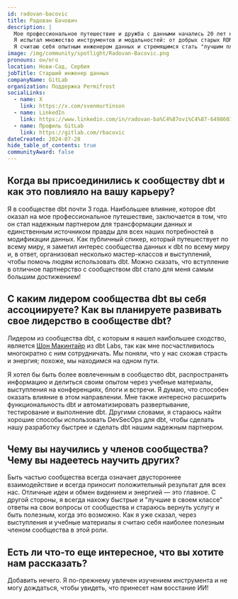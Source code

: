 ```yaml
---
id: radovan-bacovic
title: Радован Бачович
description: |
  Мое профессиональное путешествие и дружба с данными начались 20 лет назад.
  Я испытал множество инструментов и модальностей: от добрых старых RDMS систем и различных языков программирования, таких как Java и C#, в первые годы своей карьеры, через частные облака, до MPP баз данных и многослойной архитектуры. Я также стал свидетелем появления облачных технологий и изменений, которые с ними пришли, вплоть до современного подхода к данным, который включает инструменты и практики ИИ. Я по-прежнему с нетерпением жду новых знаний и решения проблем в мире данных. Мне всегда нравится использовать SQL и Python в качестве моих основных "оружий" наряду с другими строительными блоками для успешных продуктов данных, такими как Snowflake, dbt, Tableau, Fivetran, Stitch, Monte Carlo, DuckDB и многими другими.
  Я считаю себя опытным инженером данных и стремящимся стать "лучшим плохим спикером на конференциях".
image: /img/community/spotlight/Radovan-Bacovic.png
pronouns: он/его
location: Нови-Сад, Сербия
jobTitle: Старший инженер данных
companyName: GitLab
organization: Поддержка Permifrost
socialLinks:
  - name: X
    link: https://x.com/svenmurtinson
  - name: LinkedIn
    link: https://www.linkedin.com/in/radovan-ba%C4%87ovi%C4%87-6498603/
  - name: Профиль GitLab
    link: https://gitlab.com/rbacovic
dateCreated: 2024-07-28
hide_table_of_contents: true
communityAward: false
---
```


## Когда вы присоединились к сообществу dbt и как это повлияло на вашу карьеру?

Я в сообществе dbt почти 3 года. Наибольшее влияние, которое dbt оказал на мое профессиональное путешествие, заключается в том, что он стал надежным партнером для трансформации данных и единственным источником правды для всех наших потребностей в модификации данных. Как публичный спикер, который путешествует по всему миру, я заметил интерес сообщества данных к dbt по всему миру и, в ответ, организовал несколько мастер-классов и выступлений, чтобы помочь людям использовать dbt. Можно сказать, что вступление в отличное партнерство с сообществом dbt стало для меня самым большим достижением!

## С каким лидером сообщества dbt вы себя ассоциируете? Как вы планируете развивать свое лидерство в сообществе dbt?

Лидером из сообщества dbt, с которым я нашел наибольшее сходство, является <a target="_blank" rel="noopener noreferrer" href="https://www.linkedin.com/in/boxysean/">Шон Макинтайр</a> из dbt Labs, так как мне посчастливилось многократно с ним сотрудничать. Мы поняли, что у нас схожая страсть и энергия; похоже, мы находимся на одном пути.

Я хотел бы быть более вовлеченным в сообщество dbt, распространять информацию и делиться своим опытом через учебные материалы, выступления на конференциях, блоги и встречи. Я думаю, что способен оказать влияние в этом направлении. Мне также интересно расширить функциональность dbt и автоматизировать развертывание, тестирование и выполнение dbt. Другими словами, я стараюсь найти хорошие способы использовать DevSecOps для dbt, чтобы сделать нашу разработку быстрее и сделать dbt нашим надежным партнером.

## Чему вы научились у членов сообщества? Чему вы надеетесь научить других?

Быть частью сообщества всегда означает двустороннее взаимодействие и всегда приносит положительный результат для всех нас. Отличные идеи и обмен видением и энергией — это главное. С другой стороны, я всегда нахожу быстрые и "лучшие в своем классе" ответы на свои вопросы от сообщества и стараюсь вернуть услугу и быть полезным, когда это возможно. Как я уже сказал, через выступления и учебные материалы я считаю себя наиболее полезным членом сообщества в этой роли.

## Есть ли что-то еще интересное, что вы хотите нам рассказать?

Добавить нечего. Я по-прежнему увлечен изучением инструмента и не могу дождаться, чтобы увидеть, что принесет нам восстание ИИ!